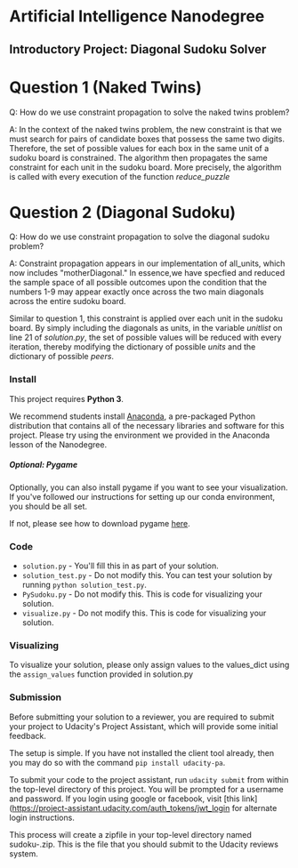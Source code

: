 # Artificial Intelligence Nanodegree
## Introductory Project: Diagonal Sudoku Solver

# Question 1 (Naked Twins)
Q: How do we use constraint propagation to solve the naked twins problem?  

A: In the context of the naked twins problem, the new constraint is that we must search for pairs of candidate boxes that possess the same two digits. Therefore, the set of possible values for each box in the same unit of a sudoku board is constrained. The algorithm then propagates the same constraint for each unit in the sudoku board. More precisely, the algorithm is called with every execution of the function *reduce_puzzle*

# Question 2 (Diagonal Sudoku)
Q: How do we use constraint propagation to solve the diagonal sudoku problem?

A: Constraint propagation appears in our implementation of all_units, which now includes "motherDiagonal." In essence,we have specfied and reduced the sample space of all possible outcomes upon the condition that the numbers 1-9 may appear exactly once across the two main diagonals across the entire sudoku board.

Similar to question 1, this constraint is applied over each unit in the sudoku board. By simply including the diagonals as units, in the variable *unitlist* on line 21 of *solution.py*, the set of possible values will be reduced with every iteration, thereby modifying the dictionary of possible *units* and the dictionary of possible *peers*.  

### Install

This project requires **Python 3**.

We recommend students install [Anaconda](https://www.continuum.io/downloads), a pre-packaged Python distribution that contains all of the necessary libraries and software for this project. 
Please try using the environment we provided in the Anaconda lesson of the Nanodegree.

##### Optional: Pygame

Optionally, you can also install pygame if you want to see your visualization. If you've followed our instructions for setting up our conda environment, you should be all set.

If not, please see how to download pygame [here](http://www.pygame.org/download.shtml).

### Code

* `solution.py` - You'll fill this in as part of your solution.
* `solution_test.py` - Do not modify this. You can test your solution by running `python solution_test.py`.
* `PySudoku.py` - Do not modify this. This is code for visualizing your solution.
* `visualize.py` - Do not modify this. This is code for visualizing your solution.

### Visualizing

To visualize your solution, please only assign values to the values_dict using the ```assign_values``` function provided in solution.py

### Submission
Before submitting your solution to a reviewer, you are required to submit your project to Udacity's Project Assistant, which will provide some initial feedback.  

The setup is simple.  If you have not installed the client tool already, then you may do so with the command `pip install udacity-pa`.  

To submit your code to the project assistant, run `udacity submit` from within the top-level directory of this project.  You will be prompted for a username and password.  If you login using google or facebook, visit [this link](https://project-assistant.udacity.com/auth_tokens/jwt_login for alternate login instructions.

This process will create a zipfile in your top-level directory named sudoku-<id>.zip.  This is the file that you should submit to the Udacity reviews system.

